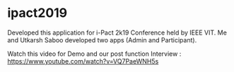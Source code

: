 # ipact2019

Developed this application for i-Pact 2k19 Conference held by IEEE VIT. Me and Utkarsh Saboo developed two apps (Admin and Participant).

Watch this video for Demo and our post function Interview : https://www.youtube.com/watch?v=VQ7PaeWNH5s
